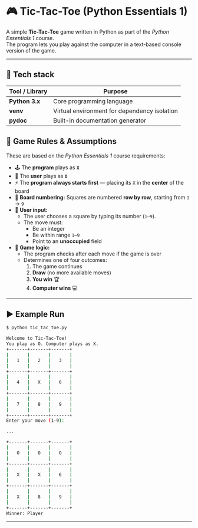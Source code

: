 # :video_game: Tic-Tac-Toe (Python Essentials 1)

A simple **Tic-Tac-Toe** game written in Python as part of the *Python Essentials 1* course.  
The program lets you play against the computer in a text-based console version of the game.

---

## :toolbox: Tech stack
| Tool / Library | Purpose |
|----------------|----------|
| **Python 3.x** | Core programming language |
| **venv** | Virtual environment for dependency isolation |
| **pydoc** | Built-in documentation generator |

## :jigsaw: Game Rules & Assumptions

These are based on the *Python Essentials 1* course requirements:

- :joystick: The **program** plays as **`X`**  
- :bust_in_silhouette: The **user** plays as **`O`**
- :zap: The **program always starts first** — placing its `X` in the **center** of the board
- :1234: **Board numbering:** Squares are numbered **row by row**, starting from `1` → `9`
- :speech_balloon: **User input:**  
  - The user chooses a square by typing its number (`1–9`).  
  - The move must:
    - Be an integer
    - Be within range `1–9`
    - Point to an **unoccupied** field
- :brain: **Game logic:**  
  - The program checks after each move if the game is over
  - Determines one of four outcomes:
    1. The game continues  
    2. **Draw** (no more available moves)  
    3. **You win** :trophy:  
    4. **Computer wins** :computer:

---

## :arrow_forward: Example Run

```bash
$ python tic_tac_toe.py

Welcome to Tic-Tac-Toe!
You play as O. Computer plays as X.
+-------+-------+-------+
|       |       |       |
|   1   |   2   |   3   |
|       |       |       |
+-------+-------+-------+
|       |       |       |
|   4   |   X   |   6   |
|       |       |       |
+-------+-------+-------+
|       |       |       |
|   7   |   8   |   9   |
|       |       |       |
+-------+-------+-------+
Enter your move (1-9):

...

+-------+-------+-------+
|       |       |       |
|   O   |   O   |   O   |
|       |       |       |
+-------+-------+-------+
|       |       |       |
|   X   |   X   |   6   |
|       |       |       |
+-------+-------+-------+
|       |       |       |
|   X   |   8   |   9   |
|       |       |       |
+-------+-------+-------+
Winner: Player
```

---